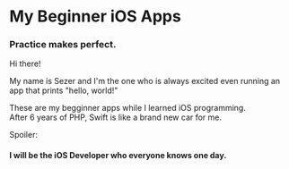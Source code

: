 # My Beginner iOS Apps
### Practice makes perfect.

Hi there!

My name is Sezer and I'm the one who is always excited even running an app that prints "hello, world!"

These are my begginner apps while I learned iOS programming.<br/>After 6 years of PHP, Swift is like a brand new car for me.

Spoiler:
#### I will be the iOS Developer who everyone knows one day.
